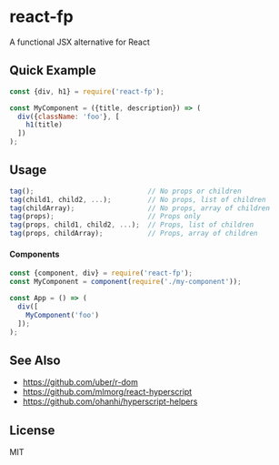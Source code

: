 # react-fp
A functional JSX alternative for React

## Quick Example
```javascript
const {div, h1} = require('react-fp');

const MyComponent = ({title, description}) => (
  div({className: 'foo'}, [
    h1(title)
  ])
);

```

## Usage
```javascript
tag();                            // No props or children
tag(child1, child2, ...);         // No props, list of children
tag(childArray);                  // No props, array of children
tag(props);                       // Props only
tag(props, child1, child2, ...);  // Props, list of children
tag(props, childArray);           // Props, array of children
```

#### Components
```javascript
const {component, div} = require('react-fp');
const MyComponent = component(require('./my-component'));

const App = () => (
  div([
    MyComponent('foo')
  ]);
);

```

## See Also
* https://github.com/uber/r-dom
* https://github.com/mlmorg/react-hyperscript
* https://github.com/ohanhi/hyperscript-helpers

## License
MIT
